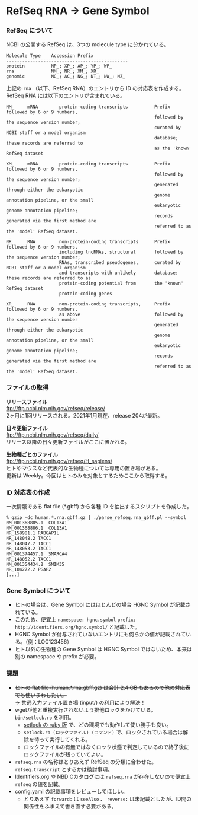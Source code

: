 # RefSeq RNA -> Gene Symbol

### RefSeq について

NCBI の公開する RefSeq は、3つの molecule type に分かれている。

```
Molecule Type    Accession Prefix
----------------------------------------------
protein          NP_; XP_; AP_; YP_; WP_
rna              NM_; NR_; XM_; XR_
genomic          NC_; AC_; NG_; NT_; NW_; NZ_
```

上記の `rna` （以下、RefSeq RNA）のエントリから ID の対応表を作成する。  
RefSeq RNA には以下のエントリが含まれている。

```
NM_     mRNA        protein-coding transcripts          Prefix followed by 6 or 9 numbers,
                                                        followed by the sequence version number;
                                                        curated by NCBI staff or a model organism 
                                                        database; these records are referred to 
                                                        as the 'known' RefSeq dataset
                                                           
XM_     mRNA        protein-coding transcripts          Prefix followed by 6 or 9 numbers,
                                                        followed by the sequence version number; 
                                                        generated through either the eukaryotic 
                                                        genome annotation pipeline, or the small 
                                                        eukaryotic genome annotation pipeline; 
                                                        records generated via the first method are
                                                        referred to as the 'model' RefSeq dataset.
                                                        
NR_     RNA         non-protein-coding transcripts      Prefix followed by 6 or 9 numbers,
                    including lncRNAs, structural       followed by the sequence version number;
                    RNAs, transcribed pseudogenes,      curated by NCBI staff or a model organism
                    and transcripts with unlikely       database; these records are referred to as      
                    protein-coding potential from       the 'known' RefSeq dataset      
                    protein-coding genes

XR_     RNA         non-protein-coding transcripts,     Prefix followed by 6 or 9 numbers,      
                    as above                            followed by the sequence version number
                                                        generated through either the eukaryotic 
                                                        genome annotation pipeline, or the small
                                                        eukaryotic genome annotation pipeline; 
                                                        records generated via the first method are
                                                        referred to as the 'model' RefSeq dataset.
```

### ファイルの取得

**リリースファイル**  
ftp://ftp.ncbi.nlm.nih.gov/refseq/release/  
2ヶ月に1回リリースされる。2021年1月現在、release 204が最新。

**日々更新ファイル**  
ftp://ftp.ncbi.nlm.nih.gov/refseq/daily/  
リリース以降の日々更新ファイルがここに置かれる。

**生物種ごとのファイル**  
ftp://ftp.ncbi.nlm.nih.gov/refseq/H_sapiens/  
ヒトやマウスなど代表的な生物種については専用の置き場がある。  
更新は Weekly。今回はヒトのみを対象とするためここから取得する。

### ID 対応表の作成

一次情報である flat file (*.gbff) から各種 ID を抽出するスクリプトを作成した。

```
% gzip -dc human.*.rna.gbff.gz | ./parse_refseq.rna_gbff.pl --symbol
NM_001368885.1  COL13A1
NM_001368886.1  COL13A1
NR_158981.1 RABGAP1L
NR_148048.2 TACC1
NR_148047.2 TACC1
NR_148053.2 TACC1
NM_001374457.1  SMARCA4
NR_148052.2 TACC1
NM_001354434.2  SMIM35
NR_104272.2 PGAP2
[...]
```

### Gene Symbol について

* ヒトの場合は、Gene Symbol にはほとんどの場合 HGNC Symbol が記載されている。
* このため、便宜上 `namespace: hgnc.symbol` `prefix: http://identifiers.org/hgnc.symbol/` と記載した。
* HGNC Symbol が付与されていないエントリにも何らかの値が記載されている。（例：LOC123456）
* ヒト以外の生物種の Gene Symbol は HGNC Symbol ではないため、本来は別の namespace や prefix が必要。

### 課題

* ~~ヒトの flat file (human.*.rna.gbff.gz) は合計 2.4 GB もあるので他の対応表でも使いまわしたい。~~  
→ 共通入力ファイル置き場 (input/) の利用により解決！
* wgetが他と重複実行されないよう排他ロックをかけている。`bin/setlock.rb` を利用。
  * [setlock の ruby 版](https://github.com/okaxaki/setlock) で、どの環境でも動作して使い勝手も良い。
  * `setlock.rb (ロックファイル) (コマンド)` で、ロックされている場合は解除を待って実行してくれる。
  * ロックファイルの有無ではなくロック状態で判定しているので終了後にロックファイルが残っていてよい。
* `refseq.rna` の名称はとりあえず RefSeq の分類に合わせた。`refseq.transcript` とするかは検討事項。
* Identifiers.org や NBD Cカタログには `refseq.rna` が存在しないので便宜上 `refseq` の値を記載。
* config.yaml の記載事項をレビューしてほしい。
  * とりあえず `forward:` は `seeAlso` 、 `reverse:` は未記載としたが、ID間の関係性をふまえて書き直す必要がある。
